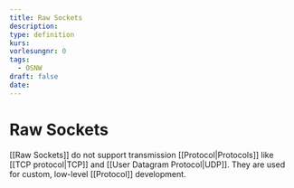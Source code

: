 ```yaml
---
title: Raw Sockets
description: 
type: definition
kurs: 
vorlesungnr: 0
tags:
  - OSNW
draft: false
date:
---
```

# Raw Sockets

[[Raw Sockets]] do not support transmission [[Protocol|Protocols]] like [[TCP protocol|TCP]] and [[User Datagram Protocol|UDP]]. They are used for custom, low-level [[Protocol]] development.